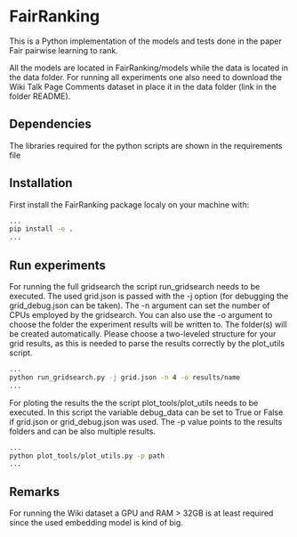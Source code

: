 # FairRanking

This is a Python implementation of the models and tests done in the paper Fair pairwise learning to rank. 

All the models are located in FairRanking/models while the data is located in the data folder. For running all 
experiments one also need to download the Wiki Talk Page Comments dataset in place it in the data folder 
(link in the folder README).

## Dependencies

The libraries required for the python scripts are shown in the requirements file


## Installation

First install the FairRanking package localy on your machine with:

```bash
...
pip install -e .
...
``` 

## Run experiments

For running the full gridsearch the script run_gridsearch needs to be executed. The used grid.json is passed with the -j 
option (for debugging the grid_debug.json can be taken). The -n argument can set the number of CPUs employed by the
gridsearch. You can also use the -o argument to choose the folder the experiment results will be written to. The folder(s)
will be created automatically. Please choose a two-leveled structure for your grid results, as this is needed to parse the
results correctly by the plot_utils script.

```bash
...
python run_gridsearch.py -j grid.json -n 4 -o results/name
...
```

For ploting the results the the script plot_tools/plot_utils needs to be executed. In this script the variable debug_data
can be set to True or False if grid.json or grid_debug.json was used. The -p value points to the results folders and can
be also multiple results.
```bash
...
python plot_tools/plot_utils.py -p path
...
```

## Remarks

For running the Wiki dataset a GPU and RAM > 32GB is at least required since the used embedding model is kind of big.  
